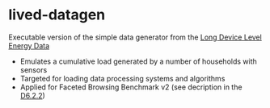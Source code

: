 # lived-datagen
Executable version of the simple data generator from the [Long Device Level Energy Data](http://hobbit.agtinternational.com)

* Emulates a cumulative load generated by a number of households with sensors
* Targeted for loading data processing systems and algorithms
* Applied for Faceted Browsing Benchmark v2 (see decription in the [D6.2.2](https://project-hobbit.eu/wp-content/uploads/2018/11/D6.2.2_Second_Version_of_Faceted_Browsing_Benchmark.pdf))
